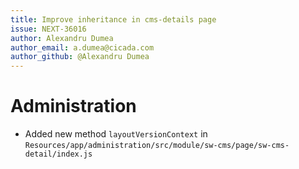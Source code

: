 ```yaml
---
title: Improve inheritance in cms-details page
issue: NEXT-36016
author: Alexandru Dumea
author_email: a.dumea@cicada.com
author_github: @Alexandru Dumea
---
```

# Administration
* Added new method `layoutVersionContext` in `Resources/app/administration/src/module/sw-cms/page/sw-cms-detail/index.js`

